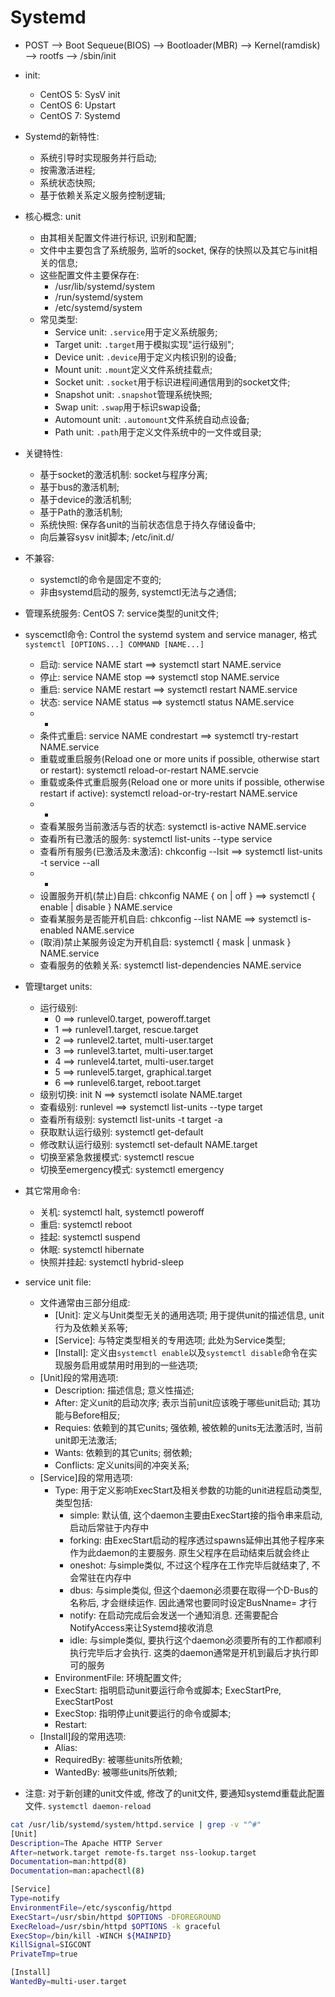 # Systemd

- POST --> Boot Sequeue(BIOS) --> Bootloader(MBR) --> Kernel(ramdisk) --> rootfs --> /sbin/init

- init:
    - CentOS 5: SysV init
    - CentOS 6: Upstart
    - CentOS 7: Systemd

- Systemd的新特性:
    - 系统引导时实现服务并行启动;
    - 按需激活进程;
    - 系统状态快照;
    - 基于依赖关系定义服务控制逻辑;

- 核心概念: unit
    - 由其相关配置文件进行标识, 识别和配置;
    - 文件中主要包含了系统服务, 监听的socket, 保存的快照以及其它与init相关的信息;
    - 这些配置文件主要保存在:
        - /usr/lib/systemd/system
        - /run/systemd/system
        - /etc/systemd/system
    - 常见类型:
        - Service unit: `.service`用于定义系统服务;
        - Target unit: `.target`用于模拟实现"运行级别";
        - Device unit: `.device`用于定义内核识别的设备;
        - Mount unit: `.mount`定义文件系统挂载点;
        - Socket unit: `.socket`用于标识进程间通信用到的socket文件;
        - Snapshot unit: `.snapshot`管理系统快照;
        - Swap unit: `.swap`用于标识swap设备;
        - Automount unit: `.automount`文件系统自动点设备;
        - Path unit: `.path`用于定义文件系统中的一文件或目录;

- 关键特性:
    - 基于socket的激活机制: socket与程序分离;
    - 基于bus的激活机制;
    - 基于device的激活机制;
    - 基于Path的激活机制;
    - 系统快照: 保存各unit的当前状态信息于持久存储设备中;
    - 向后兼容sysv init脚本; /etc/init.d/

- 不兼容:
    - systemctl的命令是固定不变的;
    - 非由systemd启动的服务, systemctl无法与之通信;

- 管理系统服务: CentOS 7: service类型的unit文件;

- syscemctl命令: Control the systemd system and service manager, 格式`systemctl [OPTIONS...] COMMAND [NAME...]`
    - 启动: service NAME start  ==>  systemctl start NAME.service
    - 停止: service NAME stop  ==> systemctl stop NAME.service
    - 重启: service NAME restart  ==>  systemctl restart NAME.service
    - 状态: service NAME status  ==>  systemctl status NAME.service
    - -
    - 条件式重启: service NAME condrestart  ==>  systemctl try-restart NAME.service
    - 重载或重启服务(Reload one or more units if possible, otherwise start or restart): systemctl reload-or-restart NAME.servcie
    - 重载或条件式重启服务(Reload one or more units if possible, otherwise restart if active): systemctl reload-or-try-restart NAME.service
    - -
    - 查看某服务当前激活与否的状态: systemctl is-active NAME.service
    - 查看所有已激活的服务: systemctl list-units --type service
    - 查看所有服务(已激活及未激活): chkconfig --lsit  ==>  systemctl list-units -t service --all
    - -
    - 设置服务开机(禁止)自启: chkconfig NAME { on | off }  ==>  systemctl { enable | disable } NAME.service
    - 查看某服务是否能开机自启: chkconfig --list NAME  ==>  systemctl is-enabled NAME.service
    - (取消)禁止某服务设定为开机自启: systemctl { mask | unmask } NAME.service
    - 查看服务的依赖关系: systemctl list-dependencies NAME.service

- 管理target units:
    - 运行级别:
        - 0  ==>  runlevel0.target,  poweroff.target
        - 1  ==>  runlevel1.target,  rescue.target
        - 2  ==>  runlevel2.tartet,  multi-user.target
        - 3  ==>  runlevel3.tartet,  multi-user.target
        - 4  ==>  runlevel4.tartet,  multi-user.target
        - 5  ==>  runlevel5.target,  graphical.target
        - 6  ==>  runlevel6.target,  reboot.target
    - 级别切换: init N  ==>  systemctl isolate  NAME.target
    - 查看级别: runlevel ==>  systemctl list-units --type target
    - 查看所有级别: systemctl list-units -t target -a
    - 获取默认运行级别: systemctl get-default
    - 修改默认运行级别: systemctl set-default  NAME.target
    - 切换至紧急救援模式: systemctl rescue
    - 切换至emergency模式: systemctl emergency

- 其它常用命令:
    - 关机: systemctl halt, systemctl poweroff
    - 重启: systemctl reboot
    - 挂起: systemctl suspend
    - 休眠: systemctl hibernate
    - 快照并挂起: systemctl hybrid-sleep

- service unit file:
    - 文件通常由三部分组成:
        - [Unit]: 定义与Unit类型无关的通用选项; 用于提供unit的描述信息, unit行为及依赖关系等;
        - [Service]: 与特定类型相关的专用选项; 此处为Service类型;
        - [Install]: 定义由`systemctl enable`以及`systemctl disable`命令在实现服务启用或禁用时用到的一些选项;
    - [Unit]段的常用选项:
        - Description: 描述信息;  意义性描述;
        - After: 定义unit的启动次序; 表示当前unit应该晚于哪些unit启动; 其功能与Before相反;
        - Requies: 依赖到的其它units; 强依赖, 被依赖的units无法激活时, 当前unit即无法激活;
        - Wants: 依赖到的其它units; 弱依赖;
        - Conflicts: 定义units间的冲突关系;
    - [Service]段的常用选项:
        - Type: 用于定义影响ExecStart及相关参数的功能的unit进程启动类型, 类型包括:
            - simple: 默认值, 这个daemon主要由ExecStart接的指令串来启动, 启动后常驻于内存中
            - forking: 由ExecStart启动的程序透过spawns延伸出其他子程序来作为此daemon的主要服务. 原生父程序在启动结束后就会终止
            - oneshot: 与simple类似, 不过这个程序在工作完毕后就结束了, 不会常驻在内存中
            - dbus: 与simple类似, 但这个daemon必须要在取得一个D-Bus的名称后, 才会继续运作. 因此通常也要同时设定BusNname= 才行
            - notify: 在启动完成后会发送一个通知消息. 还需要配合NotifyAccess来让Systemd接收消息
            - idle: 与simple类似, 要执行这个daemon必须要所有的工作都顺利执行完毕后才会执行. 这类的daemon通常是开机到最后才执行即可的服务
        - EnvironmentFile: 环境配置文件;
        - ExecStart: 指明启动unit要运行命令或脚本;  ExecStartPre, ExecStartPost
        - ExecStop: 指明停止unit要运行的命令或脚本;
        - Restart:
    - [Install]段的常用选项:
        - Alias:
        - RequiredBy: 被哪些units所依赖;
        - WantedBy: 被哪些units所依赖;

- 注意: 对于新创建的unit文件或, 修改了的unit文件, 要通知systemd重载此配置文件. `systemctl daemon-reload`

```sh
cat /usr/lib/systemd/system/httpd.service | grep -v "^#"
[Unit]
Description=The Apache HTTP Server
After=network.target remote-fs.target nss-lookup.target
Documentation=man:httpd(8)
Documentation=man:apachectl(8)

[Service]
Type=notify
EnvironmentFile=/etc/sysconfig/httpd
ExecStart=/usr/sbin/httpd $OPTIONS -DFOREGROUND
ExecReload=/usr/sbin/httpd $OPTIONS -k graceful
ExecStop=/bin/kill -WINCH ${MAINPID}
KillSignal=SIGCONT
PrivateTmp=true

[Install]
WantedBy=multi-user.target
```
